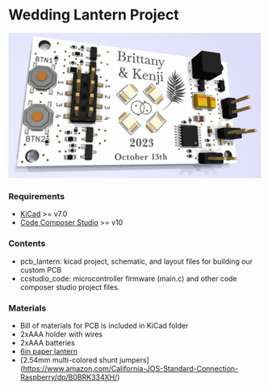 # Wedding Lantern Project

<img src="https://github.com/b-schd/bkwedding-lantern/blob/main/pcb_lantern/pcb_lantern.jpg" width="500">

### Requirements 
- [KiCad](https://www.kicad.org) >= v7.0
- [Code Composer Studio](https://www.ti.com/tool/CCSTUDIO) >= v10

### Contents
- pcb_lantern: kicad project, schematic, and layout files for building our custom PCB
- ccstudio_code: microcontroller firmware (main.c) and other code composer studio project files.

### Materials
- Bill of materials for PCB is included in KiCad folder
- 2xAAA holder with wires
- 2xAAA batteries
- [6in paper lantern](https://www.amazon.com/Novelty-Place-White-Paper-Lanterns/dp/B016PMP7H2/)
- [2.54mm multi-colored shunt jumpers] (https://www.amazon.com/California-JOS-Standard-Connection-Raspberry/dp/B0BRK334XH/)







